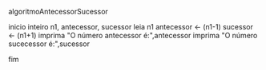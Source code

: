 algoritmoAntecessorSucessor

inicio
  inteiro n1, antecessor, sucessor
  leia n1
  antecessor <- (n1-1)
  sucessor <- (n1+1)
  imprima "O número antecessor é:",antecessor
  imprima "O número sucecessor é:",sucessor
  
fim
